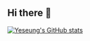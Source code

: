  ## Hi there 🥰 
 
[![Yeseung's GitHub stats](https://github-readme-stats.vercel.app/api?username=Yeseung-Park&show_icons=true&theme=cobalt)](https://github.com/anuraghazra/github-readme-stats)
 
 
<!--
**Yeseung-Park/Yeseung-Park** is a ✨ _special_ ✨ repository because its `README.md` (this file) appears on your GitHub profile.

Here are some ideas to get you started:

- 🔭 I’m currently working on ...
- 🌱 I’m currently learning ...
- 👯 I’m looking to collaborate on ...
- 🤔 I’m looking for help with ...
- 💬 Ask me about ...
- 📫 How to reach me: ...
- 😄 Pronouns: ...
- ⚡ Fun fact: ...
-->
